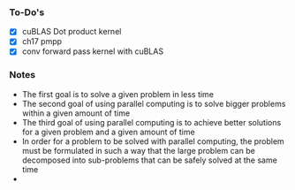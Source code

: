 ### To-Do's
- [x] cuBLAS Dot product kernel
- [x] ch17 pmpp
- [x] conv forward pass kernel with cuBLAS

### Notes
* The first goal is to solve a given problem in less time
* The second goal of using parallel computing is to solve bigger problems within a given amount of time
* The third goal of using parallel computing is to achieve better solutions for a given problem and a given amount of time
* In order for a problem to be solved with parallel computing, the problem must be formulated in such a way that the large problem can be decomposed into sub-problems that can be safely solved at the same time
* 